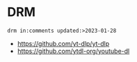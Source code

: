 # DRM

~~~
drm in:comments updated:>2023-01-28
~~~

- https://github.com/yt-dlp/yt-dlp
- https://github.com/ytdl-org/youtube-dl
